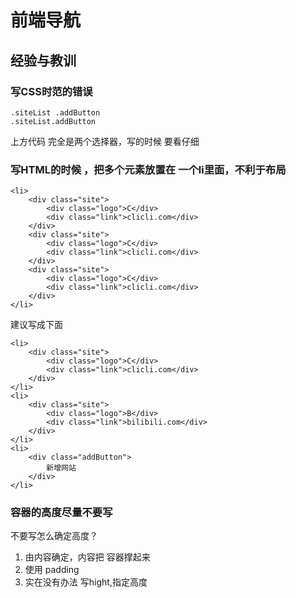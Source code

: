 # 前端导航

## 经验与教训
### 写CSS时范的错误
```
.siteList .addButton 
.siteList.addButton 
```
上方代码 完全是两个选择器，写的时候 要看仔细

### 写HTML的时候 ，把多个元素放置在 一个li里面，不利于布局
```
<li>
    <div class="site">
        <div class="logo">C</div>
        <div class="link">clicli.com</div>
    </div>
    <div class="site">
        <div class="logo">C</div>
        <div class="link">clicli.com</div>
    </div>
    <div class="site">
        <div class="logo">C</div>
        <div class="link">clicli.com</div>
    </div>
</li>
```
建议写成下面
```
<li>
    <div class="site">
        <div class="logo">C</div>
        <div class="link">clicli.com</div>
    </div>
</li>
<li>
    <div class="site">
        <div class="logo">B</div>
        <div class="link">bilibili.com</div>
    </div>
</li>
<li>
    <div class="addButton">
        新增网站
    </div>
</li>
```
### 容器的高度尽量不要写
不要写怎么确定高度？
1. 由内容确定，内容把 容器撑起来
2. 使用 padding
3. 实在没有办法 写hight,指定高度